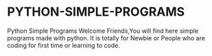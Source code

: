# PYTHON-SIMPLE-PROGRAMS
Python Simple Programs
Welcome Friends,You will find here simple programs made with python.
It is totally for Newbie or People who are coding for first time or learning to code.

